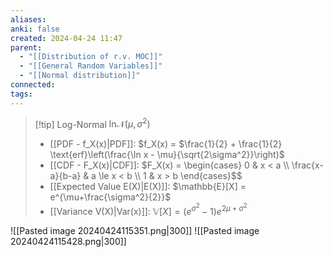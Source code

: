 ```yaml
---
aliases: 
anki: false
created: 2024-04-24 11:47
parent:
  - "[[Distribution of r.v. MOC]]"
  - "[[General Random Variables]]"
  - "[[Normal distribution]]"
connected: 
tags: 
---
```



 > [!tip] Log-Normal $\text{ln}\mathcal{N}(\mu, \sigma^2)$
> - [[PDF - f_X(x)|PDF]]: $f_X(x) = $\frac{1}{2} + \frac{1}{2} \text{erf}\left(\frac{\ln x - \mu}{\sqrt{2\sigma^2}}\right)$
> - [[CDF - F_X(x)|CDF]]: $F_X(x) = \begin{cases} 0 & x < a \\ \frac{x-a}{b-a} & a \le x < b \\ 1 & x > b \end{cases}$$
> - [[Expected Value E(X)|E(X)]]: $\mathbb{E}[X] = e^{\mu+\frac{\sigma^2}{2}}$
> - [[Variance V(X)|Var(x)]]: $\mathbb{V}[X] = (e^{\sigma^2} - 1)e^{2\mu+\sigma^2}$

![[Pasted image 20240424115351.png|300]]
![[Pasted image 20240424115428.png|300]]